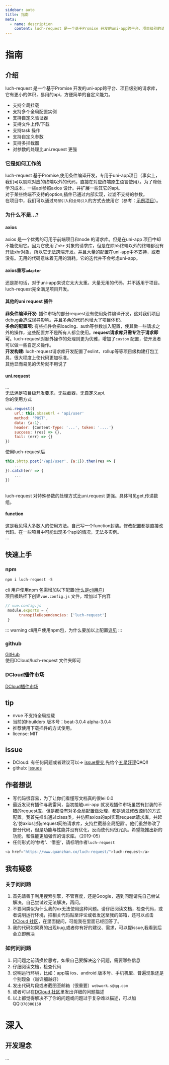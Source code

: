 ```yaml
---
sidebar: auto
title: 指南
meta:
  - name: description
    content: luch-request 是一个基于Promise 开发的uni-app跨平台、项目级别的请求库，它有更小的体积，易用的api，方便简单的自定义能力。luch-request 基于Promise,使用条件编译开发，专用于uni-app项目（事实上，我们可以剔除对应的终端以外的代码，直接在对应终端原生语言使用）。为了降低学习成本，一些api参照axios 设计。并扩展一些其它的api。
---
```



# 指南

介绍
------------

luch-request 是一个基于Promise 开发的uni-app跨平台、项目级别的请求库，它有更小的体积，易用的api，方便简单的自定义能力。

- 支持全局挂载
- 支持多个全局配置实例
- 支持自定义验证器
- 支持文件上传/下载
- 支持task 操作
- 支持自定义参数
- 支持多拦截器
- 对参数的处理比uni.request 更强

### 它是如何工作的
luch-request 基于Promise,使用条件编译开发，专用于uni-app项目（事实上，我们可以剔除对应的终端以外的代码，直接在对应终端原生语言使用）。为了降低学习成本，一些api参照axios 设计。并扩展一些其它的api。
<br>
对于某些终端不支持的option,插件已通过内部实现，过滤不支持的参数。
<br>
在项目中，我们可以通过`局部引入`和`全局引入`的方式去使用它（参考：[示例项目](https://github.com/lei-mu/luch-request/tree/master/example/request-demo)）。

### 为什么不是...?

#### axios
axios 是一个优秀的可用于前端项目和node 的请求库。但是在uni-app 项目中却不能使用它。因为它使用了`xhr` 对象的请求库，但是在除h5终端以外的终端都没有开放xhr对象，所以它无法跨端开发。并且大量的配置在uni-app中不支持，或者没有。无用的代码意味着无用的消耗。它的迭代并不会考虑uni-app。

#### axios重写`adapter`
还是那句话，对于uni-app来说它太大太重。大量无用的代码，并不适用于项目。luch-request完全满足项目开发。

#### 其他的uni request 插件
**非条件编译开发:** 插件市场的部分request没有使用条件编译开发，这对我们项目debug会造成误导影响。并且多余的代码也增大了项目体积。
<br>
**多余的配置项:** 有些插件会把loading、auth等参数加入配置，使其做一些请求之外的操作，这些配置并不是所有人都会使用。**request请求库只需专注于请求即可**。luch-request对额外操作的处理则更为优雅，增加了`custom` 配置，使开发者可以做一些自定义操作。
<br>
**开发构建:** luch-request请求库开发配置了eslint、rollup等等项目级构建打包工具，很大程度上使代码更加标准。
<br>
其他显而易见的优势就不用说了

#### uni.request
...
<br>
无法满足项目级开发要求，无拦截器，无自定义api.
<br>
你的使用方式
```` javascript
uni.request({
    url: this.$baseUrl + 'api/user'
    method: 'POST',
    data: {a:1},
    header: {Content-Type: '...', token: '....'}
    success: (res) => {},
    fail: (err) => {}
}) 
````
使用luch-request后
```` javascript
this.$http.post('/api/user', {a:1}).then(res => {
    ...
}).catch(err => {
    ...
})
````
<br>
luch-request 对特殊参数的处理方式比uni.request 更强。具体可见get,传递数组。

#### function
这是我见得大多数人的使用方法。自己写一个function封装。修改配置都是直接改代码。在一些项目中可能出现多个api的情况，无法多实例。
<br>
...

快速上手
------------

### npm

```` javascript
npm i luch-request -S
````
cli 用户使用npm 包需增加以下配置(<a href="https://uniapp.dcloud.io/quickstart?id=_2-%e9%80%9a%e8%bf%87vue-cli%e5%91%bd%e4%bb%a4%e8%a1%8c" target="_blank" rel="noopener noreferrer nofollow">什么是cli用户</a>)
<br>
项目根路径下创建`vue.config.js` 文件，增加以下内容
``` javascript 
// vue.config.js
 module.exports = {
      transpileDependencies: ['luch-request']
 }
```

::: warning
cli用户使用npm包，为什么要加以上配置[详见](/issue/#_1-%E4%B8%BA%E4%BB%80%E4%B9%88cli%E7%94%A8%E6%88%B7%E4%B8%8D%E8%83%BD%E4%BD%BF%E7%94%A8-npm-%E6%96%B9%E5%BC%8F%E5%BC%95%E5%85%A5)
:::

### github

<a href="https://github.com/lei-mu/luch-request" target="_blank" rel="noopener noreferrer nofollow">GitHub</a>
<br>
使用DCloud/luch-request 文件夹即可


### DCloud插件市场

<a href="https://ext.dcloud.net.cn/plugin?id=392" target="_blank" rel="noopener noreferrer nofollow">DCloud插件市场</a>


tip
------------
- nvue 不支持全局挂载
- 当前的hbuilderx 版本号：beat-3.0.4 alpha-3.0.4
- 推荐使用下载插件的方式使用。
- license: MIT


issue
------------
- DCloud: 有任何问题或者建议可以=> <a href="https://ask.dcloud.net.cn/question/74922" target="_blank" rel="noopener noreferrer nofollow">issue提交</a>,先给个<a href="https://ext.dcloud.net.cn/plugin?id=392" target="_blank" rel="noopener noreferrer nofollow">五星好评</a>QAQ!!
- github: <a href="https://github.com/lei-mu/luch-request/issues" target="_blank" rel="noopener noreferrer nofollow">Issues</a>


作者想说
------------
- 写代码很容易，为了让你们看懂写文档真的很lei 0.0
- 最近发现有插件与我雷同，当初接触uni-app 就发现插件市场虽然有封装的不错的request库，但是都没有对多全局配置做处理，都是通过修改源码的方式配置。我首先推出通过class类，并仿照axios的api实现request请求库，并起名‘仿axios封装request网络请求库，支持拦截器全局配置’。他们虽然修改了部分代码，但是功能与性能并没有优化，反而使代码很冗余。希望能推出新的功能，和性能更加强悍的请求库。（2019-05）
- 任何形式的‘参考’、‘借鉴’，请标明作者` luch-request `
 ```javascript
 <a href="https://www.quanzhan.co/luch-request/">luch-request</a>
 ```


我有疑惑
------------
### 关于问问题
1. 首先请善于利用搜索引擎，不管百度，还是Google，遇到问题请先自己尝试解决。自己尝试过无法解决，再问。 
2. 不要问类似为什么我的xx无法使用这种问题。请仔细阅读文档，检查代码，或者说明运行环境，把相关代码贴至评论或者发送至我的邮箱，还可以点击<a href="https://ask.dcloud.net.cn/question/74922" target="_blank">DCloud 社区</a>，在里面提问，可能我在里面已经回答了。
3. 我的代码如果真的出现bug,或者你有好的建议、需求，可以提issue,我看到后会立即解决


### 如何问问题
1. 问问题之前请换位思考，如果自己要解决这个问题，需要哪些信息
2. 仔细阅读文档，检查代码
3. 说明运行环境，比如：app端 ios、android 版本号、手机机型、普遍现象还是个别现象（越详细越好）
4. 发出代码片段或者截图至邮箱（很重要）`webwork.s@qq.com`
5. 或者可以在<a href="https://ask.dcloud.net.cn/question/74922" target="_blank" rel="noopener noreferrer nofollow">DCloud 社区</a>里发出详细的问题描述
6. 以上都觉得解决不了你的问题或问题过于复杂难以描述，可以加QQ:`370306150`


# 深入


开发理念
------------
...
